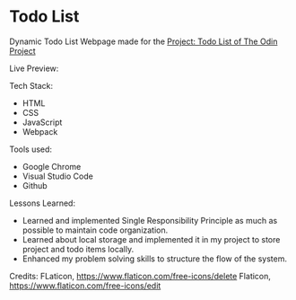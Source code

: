 # Todo List

Dynamic Todo List Webpage made for the [Project: Todo List of The Odin Project](https://www.theodinproject.com/lessons/node-path-javascript-todo-list)

Live Preview:

Tech Stack:

- HTML
- CSS
- JavaScript
- Webpack

Tools used:

- Google Chrome
- Visual Studio Code
- Github

Lessons Learned:

- Learned and implemented Single Responsibility Principle as much as possible to maintain code organization.
- Learned about local storage and implemented it in my project to store project and todo items locally.
- Enhanced my problem solving skills to structure the flow of the system.

Credits:
FLaticon, https://www.flaticon.com/free-icons/delete
Flaticon, https://www.flaticon.com/free-icons/edit
